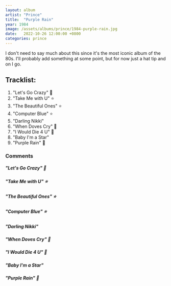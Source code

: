```yaml
---
layout: album
artist: "Prince"
title:  "Purple Rain"
year: 1984
image: /assets/albums/prince/1984-purple-rain.jpg
date:   2022-10-26 12:00:00 +0800
categories: prince
---
```


I don't need to say much about this since it's the most iconic album of the 80s. I'll probably add something at some point, but for now just a hat tip and on I go.
## Tracklist:

1.	"Let's Go Crazy" 💎
2.	"Take Me with U" ⭐️
3.	"The Beautiful Ones" ⭐️
4.	"Computer Blue" ⭐️
5.	"Darling Nikki"
6.	"When Doves Cry" 💎
7.	"I Would Die 4 U" 💎
8.	"Baby I'm a Star"
9.	"Purple Rain" 💎

### Comments

##### "Let's Go Crazy" 💎
##### "Take Me with U" ⭐️
##### "The Beautiful Ones" ⭐️
##### "Computer Blue" ⭐️
##### "Darling Nikki"
##### "When Doves Cry" 💎
##### "I Would Die 4 U" 💎
##### "Baby I'm a Star"
##### "Purple Rain" 💎